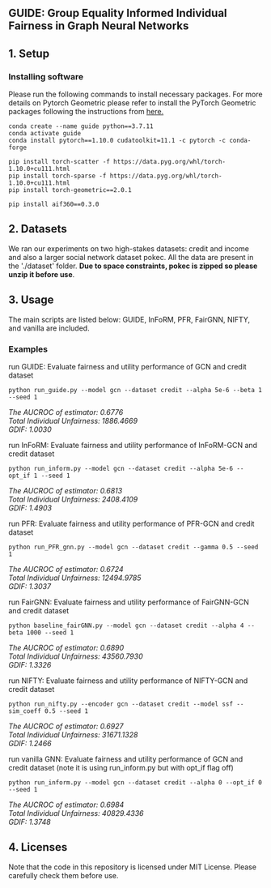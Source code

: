 ## GUIDE: Group Equality Informed Individual Fairness in Graph Neural Networks



## 1. Setup

### Installing software
Please run the following commands to install necessary packages.
For more details on Pytorch Geometric please refer to install the PyTorch Geometric packages following the instructions from [here.](https://pytorch-geometric.readthedocs.io/en/latest/notes/installation.html)



```
conda create --name guide python==3.7.11
conda activate guide
conda install pytorch==1.10.0 cudatoolkit=11.1 -c pytorch -c conda-forge

pip install torch-scatter -f https://data.pyg.org/whl/torch-1.10.0+cu111.html
pip install torch-sparse -f https://data.pyg.org/whl/torch-1.10.0+cu111.html
pip install torch-geometric==2.0.1

pip install aif360==0.3.0
```


## 2. Datasets
We ran our experiments on two high-stakes datasets: credit and income and also a larger social network dataset pokec. All the data are present in the './dataset' folder. **Due to space constraints, pokec is zipped so please unzip it before use**. 

## 3. Usage
The main scripts are listed below: GUIDE, InFoRM, PFR, FairGNN, NIFTY, and vanilla are included.

### Examples
run GUIDE: Evaluate fairness and utility performance of GCN and credit dataset

`python run_guide.py --model gcn --dataset credit --alpha 5e-6 --beta 1 --seed 1`
<p align="left"><i>
  The AUCROC of estimator: 0.6776<br/>
  Total Individual Unfairness: 1886.4669<br/>
  GDIF: 1.0030<br/>
</i></p>

run InFoRM: Evaluate fairness and utility performance of InFoRM-GCN and credit dataset

`python run_inform.py --model gcn --dataset credit --alpha 5e-6 --opt_if 1 --seed 1`
<p align="left"><i>
  The AUCROC of estimator: 0.6813<br/>
  Total Individual Unfairness: 2408.4109<br/>
  GDIF: 1.4903<br/>
</i></p>  

run PFR: Evaluate fairness and utility performance of PFR-GCN and credit dataset

`python run_PFR_gnn.py --model gcn --dataset credit --gamma 0.5 --seed 1`
<p align="left"><i>
  The AUCROC of estimator: 0.6724<br/>
  Total Individual Unfairness: 12494.9785<br/>
  GDIF: 1.3037<br/>
</i></p>   

run FairGNN: Evaluate fairness and utility performance of FairGNN-GCN and credit dataset

`python baseline_fairGNN.py --model gcn --dataset credit --alpha 4 --beta 1000 --seed 1`
<p align="left"><i>
  The AUCROC of estimator: 0.6890<br/>
  Total Individual Unfairness: 43560.7930<br/>
  GDIF: 1.3326<br/>
</i></p>  

run NIFTY: Evaluate fairness and utility performance of NIFTY-GCN and credit dataset

`python run_nifty.py --encoder gcn --dataset credit --model ssf --sim_coeff 0.5 --seed 1`
<p align="left"><i>
  The AUCROC of estimator: 0.6927<br/>
  Total Individual Unfairness: 31671.1328<br/>
  GDIF: 1.2466<br/>
</i></p>  

run vanilla GNN: Evaluate fairness and utility performance of GCN and credit dataset (note it is using run_inform.py but with opt_if flag off)

`python run_inform.py --model gcn --dataset credit --alpha 0 --opt_if 0 --seed 1`
<p align="left"><i>
  The AUCROC of estimator: 0.6984<br/>
  Total Individual Unfairness: 40829.4336<br/>
  GDIF: 1.3748<br/>
</i></p>  

## 4. Licenses
Note that the code in this repository is licensed under MIT License. Please carefully check them before use. 

